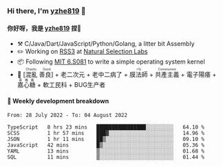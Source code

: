 ### Hi there, I'm [yzhe819](https://github.com/yzhe819) 👋

#### 你好呀，我是 [yzhe819](https://github.com/yzhe819) 捏👋

- :hammer_and_pick: C/Java/Dart/JavaScript/Python/Golang, a litter bit Assembly
- :pencil2: Working on [RSS3](https://github.com/NaturalSelectionLabs/RSS3) at [Natural Selection Labs](https://github.com/NaturalSelectionLabs)
- 📦 Following [MIT 6.S081](https://pdos.csail.mit.edu/6.S081/2020/) to write a simple operating system kernel
- 🔑 <ruby>[混亂 善良]<rp>（</rp><rt>Chaotic Good</rt><rp>）</rp></ruby> + 老二次元 + 老中二病了 + <ruby>膜法師<rp>（</rp><rt>+1s</rt><rp>）</rp></ruby> +  <ruby>共產主義<rp>（</rp><rt>Communism</rt><rp>）</rp></ruby> + 電子陽痿 + <ruby>嘉心糖<rp>（</rp><rt>嘉晚飯</rt><rp>）</rp></ruby> + 軟工民科 + BUG生产者



#### 📝 Weekly development breakdown

<!--START_SECTION:waka-->

```text
From: 28 July 2022 - To: 04 August 2022

TypeScript   8 hrs 23 mins   ████████████████░░░░░░░░░   64.10 %
SCSS         1 hr 57 mins    ███▓░░░░░░░░░░░░░░░░░░░░░   14.96 %
JSON         1 hr 11 mins    ██▒░░░░░░░░░░░░░░░░░░░░░░   09.10 %
JavaScript   42 mins         █▒░░░░░░░░░░░░░░░░░░░░░░░   05.36 %
YAML         13 mins         ▒░░░░░░░░░░░░░░░░░░░░░░░░   01.68 %
SQL          11 mins         ▒░░░░░░░░░░░░░░░░░░░░░░░░   01.44 %
```

<!--END_SECTION:waka-->



